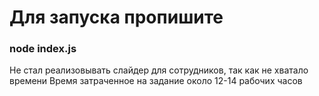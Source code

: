 #  Для запуска пропишите
### node index.js

Не стал реализовывать слайдер для сотрудников, так как не хватало времени
Время затраченное на задание около 12-14 рабочих часов 
